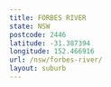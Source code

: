 ```yaml
---
title: FORBES RIVER
state: NSW
postcode: 2446
latitude: -31.387394
longitude: 152.466916
url: /nsw/forbes-river/
layout: suburb
---
```

